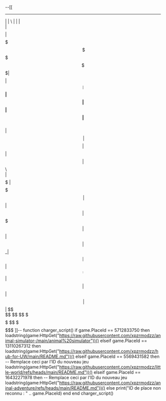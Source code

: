 --[[
 ________  _______   ______  ________  ________ 
|        \|       \ |      \|        \|        \
| $$$$$$$$| $$$$$$$\ \$$$$$$ \$$$$$$$$| $$$$$$$$
| $$__    | $$__| $$  | $$     | $$   | $$__    
| $$  \   | $$    $$  | $$     | $$   | $$  \   
| $$$$$   | $$$$$$$\  | $$     | $$   | $$$$$   
| $$      | $$  | $$ _| $$_    | $$   | $$_____ 
| $$      | $$  | $$|   $$ \   | $$   | $$     \
 \$$       \$$   \$$ \$$$$$$    \$$    \$$$$$$$$
]]--
function charger_script()
    if game.PlaceId == 5712833750 then
        loadstring(game:HttpGet("https://raw.githubusercontent.com/xpzrmodzz/animal-simulator-/main/animal%20simulator"))()
    elseif game.PlaceId == 13110267312 then
        loadstring(game:HttpGet("https://raw.githubusercontent.com/xpzrmodzz/hub-for-UW/main/README.md"))()
    elseif game.PlaceId == 5569431582 then  -- Remplace ceci par l'ID du nouveau jeu
        loadstring(game:HttpGet("https://raw.githubusercontent.com/xpzrmodzz/little-world/refs/heads/main/README.md"))()
    elseif game.PlaceId == 16432271978 then  -- Remplace ceci par l'ID du nouveau jeu
        loadstring(game:HttpGet("https://raw.githubusercontent.com/xpzrmodzz/aninal-adventure/refs/heads/main/README.md"))()
    else
        print("ID de place non reconnu : " .. game.PlaceId)
    end
end
charger_script()
